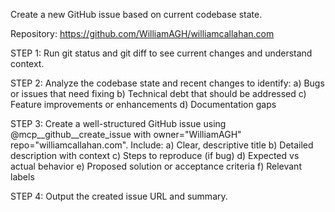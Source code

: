 Create a new GitHub issue based on current codebase state.

Repository: <https://github.com/WilliamAGH/williamcallahan.com>

STEP 1: Run git status and git diff to see current changes and understand context.

STEP 2: Analyze the codebase state and recent changes to identify:
a) Bugs or issues that need fixing
b) Technical debt that should be addressed
c) Feature improvements or enhancements
d) Documentation gaps

STEP 3: Create a well-structured GitHub issue using @mcp__github__create_issue with owner="WilliamAGH" repo="williamcallahan.com". Include:
a) Clear, descriptive title
b) Detailed description with context
c) Steps to reproduce (if bug)
d) Expected vs actual behavior
e) Proposed solution or acceptance criteria
f) Relevant labels

STEP 4: Output the created issue URL and summary.
